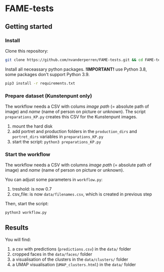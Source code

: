 # FAME-tests

## Getting started

### Install

Clone this repository:

```bash
git clone https://github.com/nvanderperren/FAME-tests.git && cd FAME-tests
```

Install all neceassary python packages. __!IMPORTANT!__ use Python 3.8, some packages don't support Python 3.9.

```bash
pip3 install -r requirements.txt
```

### Prepare dataset (Kunstenpunt only)

The workflow needs a CSV with colums _image path_ (= absolute path of image) and _name_ (name of person on picture or unknown).
The script `preparations_KP.py` creates this CSV for the Kunstenpunt images.

1. mount the hard disk
2. add portret and production folders in the `production_dirs` and `portret_dirs` variables in `preparations_KP.py`
3. start the script: `python3 preparations_KP.py`

### Start the workflow

The workflow needs a CSV with columns _image path_ (= absolute path of image) and _name_ (name of person on picture or unknown).

You can adjust some parameters in `workflow.py`:

1. treshold: is now 0.7
2. csv_file: is now `data/filenames.csv`, which is created in previous step

Then, start the script:

```bash
python3 workflow.py
```

## Results

You will find:

1. a csv with predictions (`predictions.csv`) in the `data/` folder
2. cropped faces in the `data/faces/` folder
3. a visualisation of the clusters in the `data/clusters/` folder
4. a UMAP visualisation (`UMAP_clusters.html`) in the `data/` folder
